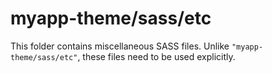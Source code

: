 # myapp-theme/sass/etc

This folder contains miscellaneous SASS files. Unlike `"myapp-theme/sass/etc"`, these files
need to be used explicitly.
